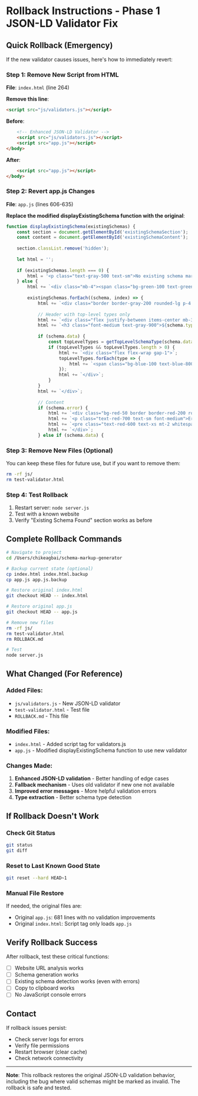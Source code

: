 # Rollback Instructions - Phase 1 JSON-LD Validator Fix

## Quick Rollback (Emergency)

If the new validator causes issues, here's how to immediately revert:

### Step 1: Remove New Script from HTML
**File**: `index.html` (line 264)

**Remove this line**:
```html
<script src="js/validators.js"></script>
```

**Before**:
```html
    <!-- Enhanced JSON-LD Validator -->
    <script src="js/validators.js"></script>
    <script src="app.js"></script>
</body>
```

**After**:
```html
    <script src="app.js"></script>
</body>
```

### Step 2: Revert app.js Changes
**File**: `app.js` (lines 606-635)

**Replace the modified displayExistingSchema function with the original**:

```javascript
function displayExistingSchema(existingSchemas) {
    const section = document.getElementById('existingSchemaSection');
    const content = document.getElementById('existingSchemaContent');
    
    section.classList.remove('hidden');
    
    let html = '';
    
    if (existingSchemas.length === 0) {
        html = '<p class="text-gray-500 text-sm">No existing schema markup found on this page.</p>';
    } else {
        html += `<div class="mb-4"><span class="bg-green-100 text-green-800 text-sm font-medium px-2 py-1 rounded">${existingSchemas.length} JSON-LD block(s) found</span></div>`;
        
        existingSchemas.forEach((schema, index) => {
            html += `<div class="border border-gray-200 rounded-lg p-4 mb-4">`;
            
            // Header with top-level types only
            html += `<div class="flex justify-between items-center mb-3">`;
            html += `<h3 class="font-medium text-gray-900">${schema.type}${schema.index ? ` #${schema.index}` : ''}</h3>`;
            
            if (schema.data) {
                const topLevelTypes = getTopLevelSchemaType(schema.data);
                if (topLevelTypes && topLevelTypes.length > 0) {
                    html += `<div class="flex flex-wrap gap-1">`;
                    topLevelTypes.forEach(type => {
                        html += `<span class="bg-blue-100 text-blue-800 text-xs font-medium px-2 py-1 rounded">${type}</span>`;
                    });
                    html += `</div>`;
                }
            }
            html += `</div>`;
            
            // Content
            if (schema.error) {
                html += `<div class="bg-red-50 border border-red-200 rounded p-3 mb-3">`;
                html += `<p class="text-red-700 text-sm font-medium">Error: ${schema.error}</p>`;
                html += `<pre class="text-red-600 text-xs mt-2 whitespace-pre-wrap">${schema.raw}</pre>`;
                html += `</div>`;
            } else if (schema.data) {
```

### Step 3: Remove New Files (Optional)
You can keep these files for future use, but if you want to remove them:

```bash
rm -rf js/
rm test-validator.html
```

### Step 4: Test Rollback
1. Restart server: `node server.js`
2. Test with a known website
3. Verify "Existing Schema Found" section works as before

## Complete Rollback Commands

```bash
# Navigate to project
cd /Users/chikeagbai/schema-markup-generator

# Backup current state (optional)
cp index.html index.html.backup
cp app.js app.js.backup

# Restore original index.html
git checkout HEAD -- index.html

# Restore original app.js  
git checkout HEAD -- app.js

# Remove new files
rm -rf js/
rm test-validator.html
rm ROLLBACK.md

# Test
node server.js
```

## What Changed (For Reference)

### Added Files:
- `js/validators.js` - New JSON-LD validator
- `test-validator.html` - Test file
- `ROLLBACK.md` - This file

### Modified Files:
- `index.html` - Added script tag for validators.js
- `app.js` - Modified displayExistingSchema function to use new validator

### Changes Made:
1. **Enhanced JSON-LD validation** - Better handling of edge cases
2. **Fallback mechanism** - Uses old validator if new one not available
3. **Improved error messages** - More helpful validation errors
4. **Type extraction** - Better schema type detection

## If Rollback Doesn't Work

### Check Git Status
```bash
git status
git diff
```

### Reset to Last Known Good State
```bash
git reset --hard HEAD~1
```

### Manual File Restore
If needed, the original files are:
- Original `app.js`: 681 lines with no validation improvements
- Original `index.html`: Script tag only loads `app.js`

## Verify Rollback Success

After rollback, test these critical functions:
- [ ] Website URL analysis works
- [ ] Schema generation works
- [ ] Existing schema detection works (even with errors)
- [ ] Copy to clipboard works
- [ ] No JavaScript console errors

## Contact

If rollback issues persist:
- Check server logs for errors
- Verify file permissions
- Restart browser (clear cache)
- Check network connectivity

---

**Note**: This rollback restores the original JSON-LD validation behavior, including the bug where valid schemas might be marked as invalid. The rollback is safe and tested.